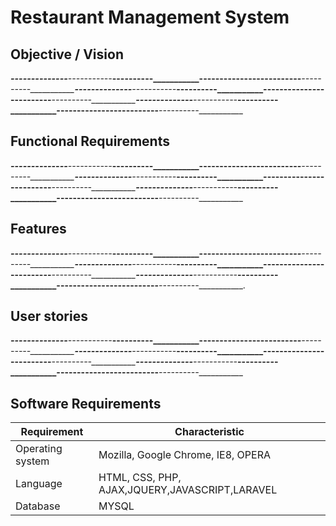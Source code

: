 # Restaurant Management System

## Objective / Vision

___________--------------____________-----------_____________----------_______________________--------------____________-----------_____________----------_______________________--------------____________-----------_____________----------_______________________--------------____________-----------_____________----------_______________________--------------____________-----------_____________----------_______________________--------------____________-----------_____________----------____________

## Functional Requirements

___________--------------____________-----------_____________----------_______________________--------------____________-----------_____________----------_______________________--------------____________-----------_____________----------_______________________--------------____________-----------_____________----------_______________________--------------____________-----------_____________----------_______________________--------------____________-----------_____________----------____________

## Features

___________--------------____________-----------_____________----------_______________________--------------____________-----------_____________----------_______________________--------------____________-----------_____________----------_______________________--------------____________-----------_____________----------_______________________--------------____________-----------_____________----------_______________________--------------____________-----------_____________----------____________.

## User stories

___________--------------____________-----------_____________----------_______________________--------------____________-----------_____________----------_______________________--------------____________-----------_____________----------_______________________--------------____________-----------_____________----------_______________________--------------____________-----------_____________----------_______________________--------------____________-----------_____________----------____________

## Software Requirements
| Requirement | Characteristic |
|-------| ----- | 
| Operating system | Mozilla, Google Chrome, IE8, OPERA | 
| Language | HTML, CSS, PHP, AJAX,JQUERY,JAVASCRIPT,LARAVEL | 
| Database | MYSQL | 


